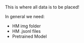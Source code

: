 This is where all data is to be placed!

In general we need:
- HM img folder
- HM .jsonl files
- Pretrained Model
